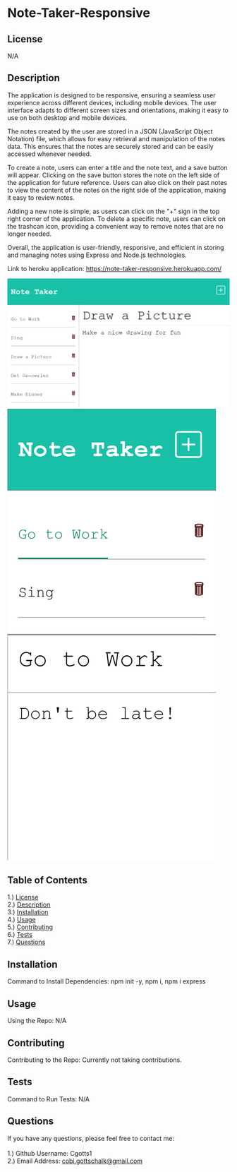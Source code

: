 # Note-Taker-Responsive

## <section id = "License">License</section>
N/A

## <section id = "Description">Description</section>
The application is designed to be responsive, ensuring a seamless user experience across different devices, including mobile devices. The user interface adapts to different screen sizes and orientations, making it easy to use on both desktop and mobile devices.

The notes created by the user are stored in a JSON (JavaScript Object Notation) file, which allows for easy retrieval and manipulation of the notes data. This ensures that the notes are securely stored and can be easily accessed whenever needed.

To create a note, users can enter a title and the note text, and a save button will appear. Clicking on the save button stores the note on the left side of the application for future reference. Users can also click on their past notes to view the content of the notes on the right side of the application, making it easy to review notes.

Adding a new note is simple, as users can click on the "+" sign in the top right corner of the application. To delete a specific note, users can click on the trashcan icon, providing a convenient way to remove notes that are no longer needed.

Overall, the application is user-friendly, responsive, and efficient in storing and managing notes using Express and Node.js technologies.

Link to heroku application: https://note-taker-responsive.herokuapp.com/

![Note Taker](./images/image1.png)
![Note Taker](./images/image2.png)


## Table of Contents
1.) <a href = "#License">License</a><br>
2.) <a href = "#Description">Description</a><br>
3.) <a href = "#Installation">Installation</a> <br>
4.) <a href = "#Usage">Usage</a><br>
5.) <a href = "#Contributing">Contributing</a><br>
6.) <a href = "#Tests">Tests</a><br>
7.) <a href = "#Questions">Questions</a>

## <section id = "Installation">Installation</section>
Command to Install Dependencies: npm init -y, npm i, npm i express

## <section id = "Usage">Usage</section>
Using the Repo: N/A 

## <section id = "Contributing">Contributing</section>
Contributing to the Repo: Currently not taking contributions.

## <section id = "Tests">Tests</section>
Command to Run Tests: N/A

## <section id = "Questions">Questions</section>
If you have any questions, please feel free to contact me: <br><br>
1.) Github Username: Cgotts1 <br>
2.) Email Address: cobi.gottschalk@gmail.com
